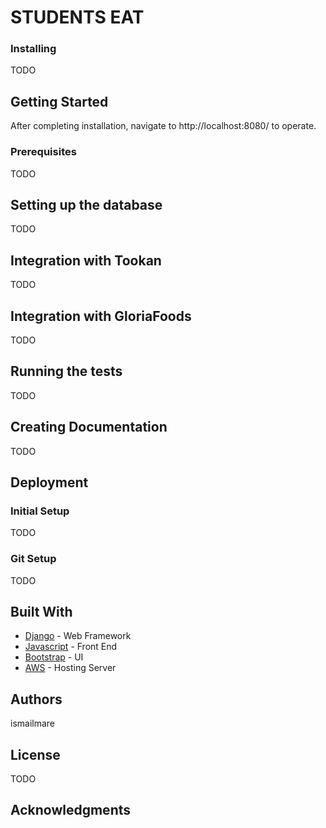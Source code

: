 # STUDENTS EAT





### Installing
TODO

## Getting Started
After completing installation, navigate to http://localhost:8080/ to operate.

### Prerequisites
TODO

## Setting up the database
TODO

## Integration with Tookan
TODO

## Integration with GloriaFoods
TODO

## Running the tests
TODO

## Creating Documentation
TODO

## Deployment
### Initial Setup
TODO

### Git Setup
TODO

## Built With
* [Django](https://docs.djangoproject.com/en/2.0/releases/1.11/) - Web Framework
* [Javascript](https://www.javascript.com) - Front End
* [Bootstrap](https://getbootstrap.com) - UI
* [AWS](https://aws.amazon.com) - Hosting Server


## Authors

ismailmare

## License

TODO 

## Acknowledgments



